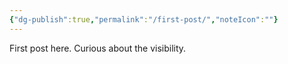 ```yaml
---
{"dg-publish":true,"permalink":"/first-post/","noteIcon":""}
---
```


First post here. Curious about the visibility.